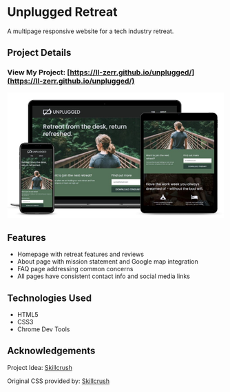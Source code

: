 # Unplugged Retreat

A multipage responsive website for a tech industry retreat.

## Project Details

### View My Project: [https://ll-zerr.github.io/unplugged/](https://ll-zerr.github.io/unplugged/)

![Screenshot](img/smartmockups_unplugged.jpg)

## Features

- Homepage with retreat features and reviews
- About page with mission statement and Google map integration
- FAQ page addressing common concerns
- All pages have consistent contact info and social media links 

## Technologies Used

- HTML5
- CSS3
- Chrome Dev Tools

## Acknowledgements

Project Idea: [Skillcrush](https://Skillcrush.com)

Original CSS provided by: [Skillcrush](https://Skillcrush.com)